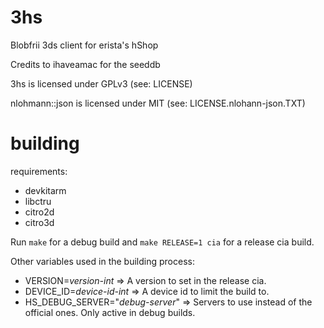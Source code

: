 # 3hs

Blobfrii 3ds client for erista's hShop

Credits to ihaveamac for the seeddb

3hs is licensed under GPLv3 (see: LICENSE)

nlohmann::json is licensed under MIT (see: LICENSE.nlohann-json.TXT)

# building

requirements:
- devkitarm
- libctru
- citro2d
- citro3d

Run `make` for a debug build and `make RELEASE=1 cia` for a release cia build.

Other variables used in the building process:
- VERSION=_version-int_ => A version to set in the release cia.
- DEVICE\_ID=_device-id-int_ => A device id to limit the build to.
- HS\_DEBUG\_SERVER="_debug-server_" => Servers to use instead of the official ones. Only active in debug builds.

